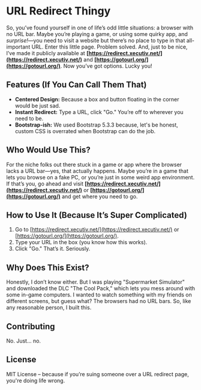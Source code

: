 # URL Redirect Thingy

So, you’ve found yourself in one of life’s odd little situations: a browser with no URL bar. Maybe you’re playing a game, or using some quirky app, and *surprise!*—you need to visit a website but there’s no place to type in that all-important URL. Enter this little page. Problem solved. And, just to be nice, I’ve made it publicly available at **[https://redirect.xecutiv.net/](https://redirect.xecutiv.net/)** and **[https://gotourl.org/](https://gotourl.org/)**. Now you’ve got options. Lucky you!

## Features (If You Can Call Them That)

- **Centered Design:** Because a box and button floating in the corner would be just sad.
- **Instant Redirect:** Type a URL, click "Go." You’re off to wherever you need to be.
- **Bootstrap-ish:** We used Bootstrap 5.3.3 because, let's be honest, custom CSS is overrated when Bootstrap can do the job.

## Who Would Use This?

For the niche folks out there stuck in a game or app where the browser lacks a URL bar—yes, that actually happens. Maybe you’re in a game that lets you browse on a fake PC, or you’re just in some weird app environment. If that’s you, go ahead and visit **[https://redirect.xecutiv.net/](https://redirect.xecutiv.net/)** or **[https://gotourl.org/](https://gotourl.org/)** and get where you need to go.

## How to Use It (Because It’s Super Complicated)

1. Go to [https://redirect.xecutiv.net/](https://redirect.xecutiv.net/) or [https://gotourl.org/](https://gotourl.org/).
2. Type your URL in the box (you know how this works).
3. Click "Go." That’s it. Seriously.

## Why Does This Exist?

Honestly, I don’t know either. But I was playing "Supermarket Simulator" and downloaded the DLC "The Cool Pack," which lets you mess around with some in-game computers. I wanted to watch something with my friends on different screens, but guess what? The browsers had no URL bars. So, like any reasonable person, I built this.

## Contributing

No. Just… no.

## License

MIT License – because if you’re suing someone over a URL redirect page, you're doing life wrong.
